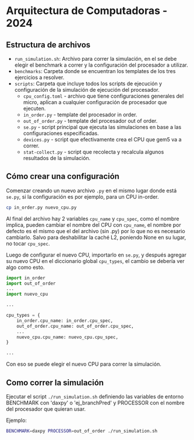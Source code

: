 # Arquitectura de Computadoras - 2024

## Estructura de archivos

- `run_simulation.sh`: Archivo para correr la simulación, en el se debe elegir el benchmark a correr y la configuración del procesador a utilizar.
- `benchmarks`: Carpeta donde se encuentran los templates de los tres ejercicios a resolver.
- `scripts`: Carpeta que incluye todos los scripts de ejecución y configuración de la simulación de ejecución del procesador.
  + `cpu_config.toml` - archivo que tiene configuraciones generales del micro, aplican a cualquier configuración de procesador que ejecuten.
  + `in_order.py` - template del procesador in order.
  + `out_of_order.py` - template del procesador out of order.
  + `se.py` - script principal que ejecuta las simulaciones en base a las configuraciones especificadas.
  + `devices.py` - script que efectivamente crea el CPU que gem5 va a correr.
  + `stat-collect.py` - script que recolecta y recalcula algunos resultados de la simulación.

## Cómo crear una configuración

Comenzar creando un nuevo archivo `.py` en el mismo lugar donde está `se.py`, si la configuración es por ejemplo, para un CPU in-order.

```sh
cp in_order.py nuevo_cpu.py
```

Al final del archivo hay 2 variables `cpu_name` y `cpu_spec`, como el nombre implica, pueden cambiar el nombre del CPU con `cpu_name`, el nombre por defecto es el mismo que el del archivo (sin .py) por lo que no es necesario cambiarlo.
Salvo para deshabilitar la caché L2, poniendo None en su lugar, no tocar `cpu_spec`.

Luego de configurar el nuevo CPU, importarlo en `se.py`, y después agregar su nuevo CPU en el diccionario global `cpu_types`, el cambio se debería ver algo como esto.

```py
import in_order
import out_of_order
...
import nuevo_cpu

...

cpu_types = {
    in_order.cpu_name: in_order.cpu_spec,
    out_of_order.cpu_name: out_of_order.cpu_spec,
    ...
    nuevo_cpu.cpu_name: nuevo_cpu.cpu_spec,
}

...
```

Con eso se puede elegir el nuevo CPU para correr la simulación.


## Como correr la simulación

Ejecutar el script `./run_simulation.sh` definiendo las variables de entorno BENCHMARK con 'daxpy' o 'ej_branchPred' y PROCESSOR con el nombre del procesador que quieran usar.

Ejemplo:

```sh
BENCHMARK=daxpy PROCESSOR=out_of_order ./run_simulation.sh
```
